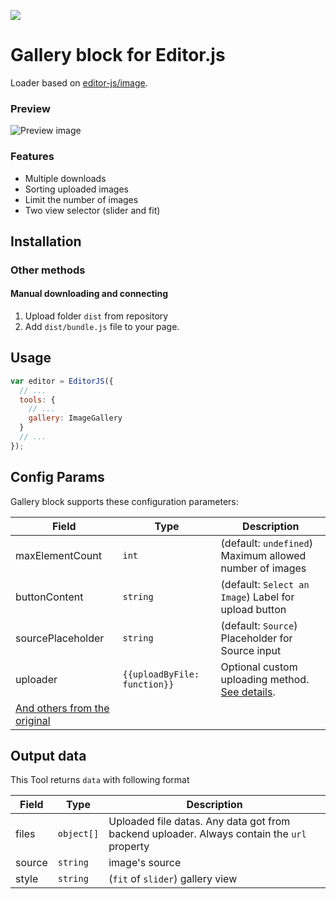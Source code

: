 ![](https://badgen.net/badge/Editor.js/v2.0/blue)

# Gallery block for Editor.js

Loader based on [editor-js/image](https://github.com/editor-js/image).

### Preview
![Preview image](https://raw.githubusercontent.com/VolgaIgor/editorjs-gallery/master/assets/screenshot.png)

### Features
* Multiple downloads
* Sorting uploaded images
* Limit the number of images
* Two view selector (slider and fit)

## Installation

### Other methods

#### Manual downloading and connecting

1. Upload folder `dist` from repository
2. Add `dist/bundle.js` file to your page.

## Usage
```javascript
var editor = EditorJS({
  // ...
  tools: {
    // ...
    gallery: ImageGallery
  }
  // ...
});
```

## Config Params

Gallery block supports these configuration parameters:

| Field | Type     | Description        |
| ----- | -------- | ------------------ |
| maxElementCount | `int` | (default: `undefined`) Maximum allowed number of images |
| buttonContent | `string` | (default: `Select an Image`) Label for upload button |
| sourcePlaceholder | `string` | (default: `Source`) Placeholder for Source input |
| uploader | `{{uploadByFile: function}}` | Optional custom uploading method. [See details](https://github.com/editor-js/image#providing-custom-uploading-methods). |
| [And others from the original ](https://github.com/editor-js/image#config-params) |

## Output data

This Tool returns `data` with following format

| Field          | Type       | Description                      |
| -------------- | ---------  | -------------------------------- |
| files          | `object[]` | Uploaded file datas. Any data got from backend uploader. Always contain the `url` property                  |
| source         | `string`   | image's source                   |
| style          | `string`   | (`fit` of `slider`) gallery view |
